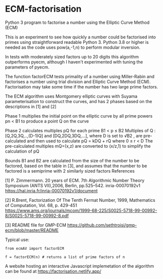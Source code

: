 # ECM-factorisation
Python 3 program to factorise a number using the Elliptic Curve Method (ECM)

 This is an experiment to see how quickly a number could be factorised into primes using straightforward readable Python 3. Python 3.8 or higher is needed as the code uses pow(a,-1,n) to perform modular inversion.
 
 In tests with moderately sized factors up to 20 digits this algorithm outperforms pyecm, although I haven't experimented with tuning the parameters of pyecm.

The function factorECM tests primality of a number using Miller-Rabin and factorises a number using trial division and Elliptic Curve Method (ECM). Factorisation may take some time if the number has two large prime factors.


The ECM algorithm uses Montgomery elliptic curves with Suyama parameterisation to construct the curves, and has 2 phases based on the descriptions in [1] and [2]

Phase 1 multiplies the initial point on the elliptic curve by all prime powers pn < B1 to produce a point Q on the curve

Phase 2 calculates multiples pQ for each prime B1 < p ≤ B2
Multiples of Q : [Q,2Q,3Q,..,(D-1)Q] and [DQ,2DQ,3DQ,...], where D is set to √B2 , are pre-calculated and then used to calculate pQ = kDQ + rQ where 0 ≤ r < D
The pre-calculated multiples mQ=(x,z) are converted to (x/z,1) to simplify the calculation of pQ

Bounds B1 and B2 are calculated from the size of the number to be factored, based on the table in [3], and assumes that the number to be factored is a semiprime with 2 similarly sized factors
References

[1] P. Zimmermann. 20 years of ECM. 7th Algorithmic Number Theory Symposium (ANTS VII),2006, Berlin, pp.525–542. inria-00070192v1 https://hal.inria.fr/inria-00070192v1/document

[2] R.Brent, Factorization Of The Tenth Fermat Number, 1999, Mathematics of Computation, Vol. 68, p. 429-451 https://www.ams.org/journals/mcom/1999-68-225/S0025-5718-99-00992-8/S0025-5718-99-00992-8.pdf

[3] README file for GMP-ECM https://github.com/sethtroisi/gmp-ecm/blob/master/README

Typical use:

    from ecmAV import factorECM

    f = factorECM(n) # returns a list of prime factors of n

A website hosting an interactive Javascript implemetation of the algorithm can be found at https://factorisation.netlify.app/
